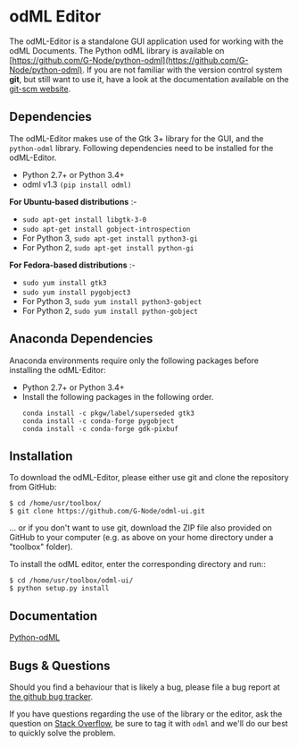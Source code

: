 odML Editor
=========================

The odML-Editor is a standalone GUI application used for working with the odML Documents. 
The Python odML library is available on [https://github.com/G-Node/python-odml](https://github.com/G-Node/python-odml).
If you are not familiar with the version control system **git**, but still want to use it, 
have a look at the documentation available on the [git-scm website](https://git-scm.com/). 

Dependencies
------------

The odML-Editor makes use of the Gtk 3+ library for the GUI, and the `python-odml` library. 
Following dependencies need to be installed for the odML-Editor.

* Python 2.7+ or Python 3.4+
* odml v1.3  `(pip install odml)`

__For Ubuntu-based distributions__ :- 

* `sudo apt-get install libgtk-3-0`
* `sudo apt-get install gobject-introspection`
* For Python 3, `sudo apt-get install python3-gi` 
* For Python 2, `sudo apt-get install python-gi` 

__For Fedora-based distributions__ :- 

* `sudo yum install gtk3`
* `sudo yum install pygobject3`
* For Python 3, `sudo yum install python3-gobject`
* For Python 2, `sudo yum install python-gobject`

Anaconda Dependencies
---------------------

Anaconda environments require only the following packages before installing the odML-Editor: 

* Python 2.7+ or Python 3.4+
* Install the following packages in the following order. 
    ```
    conda install -c pkgw/label/superseded gtk3
    conda install -c conda-forge pygobject
    conda install -c conda-forge gdk-pixbuf
    ```

Installation
------------

To download the odML-Editor, please either use git and clone the 
repository from GitHub:

    $ cd /home/usr/toolbox/
    $ git clone https://github.com/G-Node/odml-ui.git

... or if you don't want to use git, download the ZIP file also provided on 
GitHub to your computer (e.g. as above on your home directory under a "toolbox" folder).

To install the odML editor, enter the corresponding directory and run::

    $ cd /home/usr/toolbox/odml-ui/
    $ python setup.py install


Documentation
-------------
[Python-odML](http://g-node.github.io/python-odml)

Bugs & Questions
----------------

Should you find a behaviour that is likely a bug, please file a bug report at 
[the github bug tracker](https://github.com/G-Node/odml-ui/issues).

If you have questions regarding the use of the library or the editor, ask
the question on [Stack Overflow](http://stackoverflow.com/), be sure to tag
it with `odml` and we'll do our best to quickly solve the problem.
